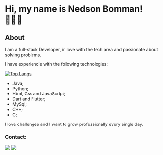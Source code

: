 # Hi, my name is Nedson Bomman! 👨🏻‍💻

## About
I am a full-stack Developer, in love with the tech area and passionate about solving problems.

I have experiencie with the following technologies:

[![Top Langs](https://github-readme-stats.vercel.app/api/top-langs/?username=Nedsonjr10&layout=donut)](https://github.com/Nedsonjr10/github-readme-stats)


- Java;
- Python;
- Html, Css and JavaScript;
- Dart and Flutter;
- MySql;
- C++;
- C;
  
I love challenges and I want to grow professionally every single day.

### Contact:
<div> 
  <a href = "mailto:nedson.junior91@gmail.com"><img src="https://img.shields.io/badge/-Gmail-%23333?style=for-the-badge&logo=gmail&logoColor=white" target="_blank"></a>
  <a href="https://www.linkedin.com/in/nedson-nogueira-271088286/" target="_blank"><img src="https://img.shields.io/badge/-LinkedIn-%230077B5?style=for-the-badge&logo=linkedin&logoColor=white" target="_blank"></a> 
 </div>
 <br> <br>
<div>

                                                                 
